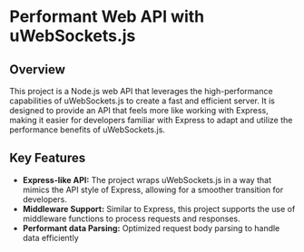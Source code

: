 # Performant Web API with uWebSockets.js

## Overview

This project is a Node.js web API that leverages the high-performance capabilities of uWebSockets.js to create a fast and efficient server. It is designed to provide an API that feels more like working with Express, making it easier for developers familiar with Express to adapt and utilize the performance benefits of uWebSockets.js.

## Key Features

- **Express-like API:** The project wraps uWebSockets.js in a way that mimics the API style of Express, allowing for a smoother transition for developers.
- **Middleware Support:** Similar to Express, this project supports the use of middleware functions to process requests and responses.
- **Performant data Parsing:** Optimized request body parsing to handle data efficiently

